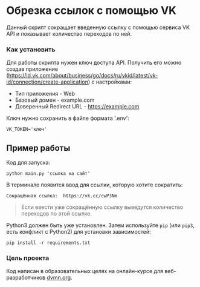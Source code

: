 # Обрезка ссылок с помощью VK

Данный скрипт сокращает введенную ссылку с помощью сервиса VK API и показывает количество переходов по ней.

### Как установить

Для работы скрипта нужен ключ доступа API. Получить его можно создав приложение (https://id.vk.com/about/business/go/docs/ru/vkid/latest/vk-id/connection/create-application) c настройками:

- Тип приложения - Web
- Базовый домен - example.com
- Доверенный Redirect URL - https://example.com 

Ключ нужно сохранить в файле формата '.env':
```
VK_TOKEN='ключ'
```
## Пример работы
Код для запуска:
```
python main.py 'ссылка на сайт' 
```
В терминале появится ввод для ссылки, которую хотите сократить:
```
Сокращённая ссылка:  https://vk.cc/cwP3Nm
```
> Если ввести уже сокращённую ссылку выведутся количество переходов по этой ссылке. 



Python3 должен быть уже установлен. 
Затем используйте `pip` (или `pip3`, есть конфликт с Python2) для установки зависимостей:
```
pip install -r requirements.txt
```

### Цель проекта

Код написан в образовательных целях на онлайн-курсе для веб-разработчиков [dvmn.org](https://dvmn.org/).
